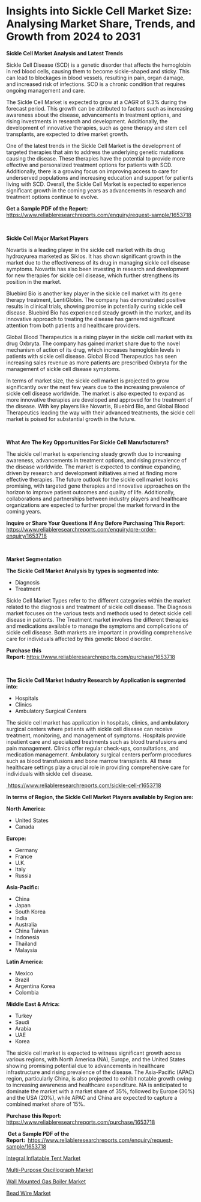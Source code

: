 <p><h1>Insights into Sickle Cell Market Size: Analysing Market Share, Trends, and Growth from 2024 to 2031</h1></p><p><strong>Sickle Cell Market Analysis and Latest Trends</strong></p>
<p><p>Sickle Cell Disease (SCD) is a genetic disorder that affects the hemoglobin in red blood cells, causing them to become sickle-shaped and sticky. This can lead to blockages in blood vessels, resulting in pain, organ damage, and increased risk of infections. SCD is a chronic condition that requires ongoing management and care.</p><p>The Sickle Cell Market is expected to grow at a CAGR of 9.3% during the forecast period. This growth can be attributed to factors such as increasing awareness about the disease, advancements in treatment options, and rising investments in research and development. Additionally, the development of innovative therapies, such as gene therapy and stem cell transplants, are expected to drive market growth.</p><p>One of the latest trends in the Sickle Cell Market is the development of targeted therapies that aim to address the underlying genetic mutations causing the disease. These therapies have the potential to provide more effective and personalized treatment options for patients with SCD. Additionally, there is a growing focus on improving access to care for underserved populations and increasing education and support for patients living with SCD. Overall, the Sickle Cell Market is expected to experience significant growth in the coming years as advancements in research and treatment options continue to evolve.</p></p>
<p><strong>Get a Sample PDF of the Report:&nbsp;</strong> <a href="https://www.reliableresearchreports.com/enquiry/request-sample/1653718">https://www.reliableresearchreports.com/enquiry/request-sample/1653718</a></p>
<p>&nbsp;</p>
<p><strong>Sickle Cell Major Market Players</strong></p>
<p><p>Novartis is a leading player in the sickle cell market with its drug hydroxyurea marketed as Siklos. It has shown significant growth in the market due to the effectiveness of its drug in managing sickle cell disease symptoms. Novartis has also been investing in research and development for new therapies for sickle cell disease, which further strengthens its position in the market.</p><p>Bluebird Bio is another key player in the sickle cell market with its gene therapy treatment, LentiGlobin. The company has demonstrated positive results in clinical trials, showing promise in potentially curing sickle cell disease. Bluebird Bio has experienced steady growth in the market, and its innovative approach to treating the disease has garnered significant attention from both patients and healthcare providers.</p><p>Global Blood Therapeutics is a rising player in the sickle cell market with its drug Oxbryta. The company has gained market share due to the novel mechanism of action of its drug, which increases hemoglobin levels in patients with sickle cell disease. Global Blood Therapeutics has seen increasing sales revenue as more patients are prescribed Oxbryta for the management of sickle cell disease symptoms.</p><p>In terms of market size, the sickle cell market is projected to grow significantly over the next few years due to the increasing prevalence of sickle cell disease worldwide. The market is also expected to expand as more innovative therapies are developed and approved for the treatment of the disease. With key players like Novartis, Bluebird Bio, and Global Blood Therapeutics leading the way with their advanced treatments, the sickle cell market is poised for substantial growth in the future.</p></p>
<p>&nbsp;</p>
<p><strong>What Are The Key Opportunities For Sickle Cell Manufacturers?</strong></p>
<p><p>The sickle cell market is experiencing steady growth due to increasing awareness, advancements in treatment options, and rising prevalence of the disease worldwide. The market is expected to continue expanding, driven by research and development initiatives aimed at finding more effective therapies. The future outlook for the sickle cell market looks promising, with targeted gene therapies and innovative approaches on the horizon to improve patient outcomes and quality of life. Additionally, collaborations and partnerships between industry players and healthcare organizations are expected to further propel the market forward in the coming years.</p></p>
<p><strong>Inquire or Share Your Questions If Any Before Purchasing This Report:</strong> <a href="https://www.reliableresearchreports.com/enquiry/pre-order-enquiry/1653718">https://www.reliableresearchreports.com/enquiry/pre-order-enquiry/1653718</a></p>
<p>&nbsp;</p>
<p><strong>Market Segmentation</strong></p>
<p><strong>The Sickle Cell Market Analysis by types is segmented into:</strong></p>
<p><ul><li>Diagnosis</li><li>Treatment</li></ul></p>
<p><p>Sickle Cell Market Types refer to the different categories within the market related to the diagnosis and treatment of sickle cell disease. The Diagnosis market focuses on the various tests and methods used to detect sickle cell disease in patients. The Treatment market involves the different therapies and medications available to manage the symptoms and complications of sickle cell disease. Both markets are important in providing comprehensive care for individuals affected by this genetic blood disorder.</p></p>
<p><strong>Purchase this Report:&nbsp;</strong><a href="https://www.reliableresearchreports.com/purchase/1653718">https://www.reliableresearchreports.com/purchase/1653718</a></p>
<p>&nbsp;</p>
<p><strong>The Sickle Cell Market Industry Research by Application is segmented into:</strong></p>
<p><ul><li>Hospitals</li><li>Clinics</li><li>Ambulatory Surgical Centers</li></ul></p>
<p><p>The sickle cell market has application in hospitals, clinics, and ambulatory surgical centers where patients with sickle cell disease can receive treatment, monitoring, and management of symptoms. Hospitals provide inpatient care and specialized treatments such as blood transfusions and pain management. Clinics offer regular check-ups, consultations, and medication management. Ambulatory surgical centers perform procedures such as blood transfusions and bone marrow transplants. All these healthcare settings play a crucial role in providing comprehensive care for individuals with sickle cell disease.</p></p>
<p><a href="https://www.reliableresearchreports.com/sickle-cell-r1653718">&nbsp;https://www.reliableresearchreports.com/sickle-cell-r1653718</a></p>
<p><strong>In terms of Region, the Sickle Cell Market Players available by Region are:</strong></p>
<p>
    <p> <strong> North America: </strong>
        <ul>
            <li>United States</li>
            <li>Canada</li>
        </ul>
        </p> 
    <p> <strong> Europe: </strong>
        <ul>
            <li>Germany</li>
            <li>France</li>
            <li>U.K.</li>
            <li>Italy</li>
            <li>Russia</li>
        </ul>
        </p> 
    <p> <strong> Asia-Pacific: </strong>
        <ul>
            <li>China</li>
            <li>Japan</li>
            <li>South Korea</li>
            <li>India</li>
            <li>Australia</li>
            <li>China Taiwan</li>
            <li>Indonesia</li>
            <li>Thailand</li>
            <li>Malaysia</li>
        </ul>
        </p> 
    <p> <strong> Latin America: </strong>
        <ul>
            <li>Mexico</li>
            <li>Brazil</li>
            <li>Argentina Korea</li>
            <li>Colombia</li>
        </ul>
        </p> 
    <p> <strong> Middle East & Africa: </strong>
        <ul>
            <li>Turkey</li>
            <li>Saudi</li>
            <li>Arabia</li>
            <li>UAE</li>
            <li>Korea</li>
        </ul>
    </p>
    </p>
<p><p>The sickle cell market is expected to witness significant growth across various regions, with North America (NA), Europe, and the United States showing promising potential due to advancements in healthcare infrastructure and rising prevalence of the disease. The Asia-Pacific (APAC) region, particularly China, is also projected to exhibit notable growth owing to increasing awareness and healthcare expenditure. NA is anticipated to dominate the market with a market share of 35%, followed by Europe (30%) and the USA (20%), while APAC and China are expected to capture a combined market share of 15%.</p></p>
<p><strong>Purchase this Report: </strong><a href="https://www.reliableresearchreports.com/purchase/1653718">https://www.reliableresearchreports.com/purchase/1653718</a></p>
<p>&nbsp;<strong>Get a Sample PDF of the Report:&nbsp;&nbsp;</strong><a href="https://www.reliableresearchreports.com/enquiry/request-sample/1653718">https://www.reliableresearchreports.com/enquiry/request-sample/1653718</a></p>
<p><strong></strong></p>
<p><p><a href="https://www.linkedin.com/pulse/integral-inflatable-tent-market-insights-cagr-trends-growth-rmgsf">Integral Inflatable Tent Market</a></p><p><a href="https://www.linkedin.com/pulse/multi-purpose-oscillograph-market-analysis-its-cagr-segmentation-lqwge">Multi-Purpose Oscillograph Market</a></p><p><a href="https://github.com/ChiragRP21/Market-Research-Report-List-4/blob/main/wall-mounted-gas-boiler-market.md">Wall Mounted Gas Boiler Market</a></p><p><a href="https://github.com/cecuraprangm/Market-Research-Report-List-2/blob/main/bead-wire-market.md">Bead Wire Market</a></p></p>